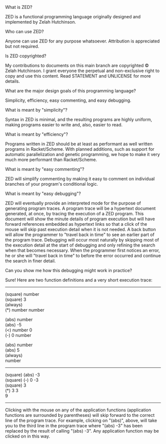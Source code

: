 What is ZED?

ZED is a functional programming language originally designed and implemented by Zelah Hutchinson.

Who can use ZED?

Anyone can use ZED for any purpose whatsoever. Attribution is appreciated but not required.

Is ZED copyrighted?

My contributions to documents on this main branch are copyrighted © Zelah Hutchinson. I grant everyone the perpetual and non-exclusive right to copy and use this content. Read STATEMENT and UNLICENSE for more details.

What are the major design goals of this programming language?

Simplicity, efficiency, easy commenting, and easy debugging.

What is meant by "simplicity"?

Syntax in ZED is minimal, and the resulting programs are highly uniform, making programs easier to write and, also, easier to read.

What is meant by "efficiency"?

Programs written in ZED should be at least as performant as well written programs in Racket/Scheme. With planned additions, such as support for automatic parallelization and genetic programming, we hope to make it very much more performant than Racket/Scheme.

What is meant by "easy commenting"?

ZED will simplify commenting by making it easy to comment on individual branches of your program's conditional logic.

What is meant by "easy debugging"?

ZED will eventually provide an interpreted mode for the purpose of generating program traces. A program trace will be a hypertext document generated, at once, by tracing the execution of a ZED program. This document will show the minute details of program execution but will have forward references embedded as hypertext links so that a click of the mouse will skip past execution detail when it is not needed. A back button will allow the programmer to "travel back in time" to see an earlier part of the program trace. Debugging will occur most naturally by skipping most of the execution detail at the start of debugging and only refining the search when that becomes necessary. When the programmer first notices an error, he or she will "travel back in time" to before the error occurred and continue the search in finer detail.

Can you show me how this debugging might work in practice?

Sure! Here are two function definitions and a very short execution trace:

----------------------------------------

(square) number   
(square) 3   
(always)   
(*) number number   

(abs) number   
(abs) -5   
(<) number 0   
(-) 0 number   

(abs) number   
(abs) 5   
(always)   
number   

----------------------------------------

(square) (abs) -3   
(square) (-) 0 -3   
(square) 3   
(*) 3 3   
9   

----------------------------------------

Clicking with the mouse on any of the application functions (application functions are surrounded by parentheses) will skip forward to the correct line of the program trace. For example, clicking on "(abs)", above, will take you to the third line in the program trace where "(abs) -3" has been replaced by the result of calling "(abs) -3". Any application function may be clicked on in this way.